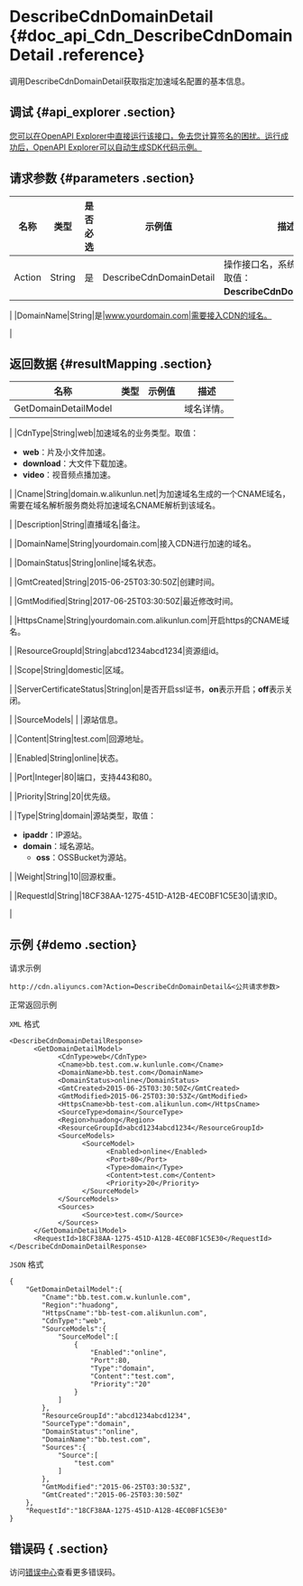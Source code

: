 # DescribeCdnDomainDetail {#doc_api_Cdn_DescribeCdnDomainDetail .reference}

调用DescribeCdnDomainDetail获取指定加速域名配置的基本信息。

## 调试 {#api_explorer .section}

[您可以在OpenAPI Explorer中直接运行该接口，免去您计算签名的困扰。运行成功后，OpenAPI Explorer可以自动生成SDK代码示例。](https://api.aliyun.com/#product=Cdn&api=DescribeCdnDomainDetail&type=RPC&version=2018-05-10)

## 请求参数 {#parameters .section}

|名称|类型|是否必选|示例值|描述|
|--|--|----|---|--|
|Action|String|是|DescribeCdnDomainDetail|操作接口名，系统规定参数。取值：**DescribeCdnDomainDetail**。

 |
|DomainName|String|是|www.yourdomain.com|需要接入CDN的域名。

 |

## 返回数据 {#resultMapping .section}

|名称|类型|示例值|描述|
|--|--|---|--|
|GetDomainDetailModel| | |域名详情。

 |
|CdnType|String|web|加速域名的业务类型。取值：

 -   **web**：片及小文件加速。
-   **download**：大文件下载加速。
-   **video**：视音频点播加速。

 |
|Cname|String|domain.w.alikunlun.net|为加速域名生成的一个CNAME域名，需要在域名解析服务商处将加速域名CNAME解析到该域名。

 |
|Description|String|直播域名|备注。

 |
|DomainName|String|yourdomain.com|接入CDN进行加速的域名。

 |
|DomainStatus|String|online|域名状态。

 |
|GmtCreated|String|2015-06-25T03:30:50Z|创建时间。

 |
|GmtModified|String|2017-06-25T03:30:50Z|最近修改时间。

 |
|HttpsCname|String|yourdomain.com.alikunlun.com|开启https的CNAME域名。

 |
|ResourceGroupId|String|abcd1234abcd1234|资源组id。

 |
|Scope|String|domestic|区域。

 |
|ServerCertificateStatus|String|on|是否开启ssl证书，**on**表示开启；**off**表示关闭。

 |
|SourceModels| | |源站信息。

 |
|Content|String|test.com|回源地址。

 |
|Enabled|String|online|状态。

 |
|Port|Integer|80|端口，支持443和80。

 |
|Priority|String|20|优先级。

 |
|Type|String|domain|源站类型，取值：

 -   **ipaddr**：IP源站。
-   **domain**：域名源站。
    -   **oss**：OSSBucket为源站。

 |
|Weight|String|10|回源权重。

 |
|RequestId|String|18CF38AA-1275-451D-A12B-4EC0BF1C5E30|请求ID。

 |

## 示例 {#demo .section}

请求示例

``` {#request_demo}
http://cdn.aliyuncs.com?Action=DescribeCdnDomainDetail&<公共请求参数>
```

正常返回示例

`XML` 格式

``` {#xml_return_success_demo}
<DescribeCdnDomainDetailResponse>
	  <GetDomainDetailModel>
		    <CdnType>web</CdnType>
		    <Cname>bb.test.com.w.kunlunle.com</Cname>
		    <DomainName>bb.test.com</DomainName>
		    <DomainStatus>online</DomainStatus>
		    <GmtCreated>2015-06-25T03:30:50Z</GmtCreated>
		    <GmtModified>2015-06-25T03:30:53Z</GmtModified>
		    <HttpsCname>bb-test-com.alikunlun.com</HttpsCname>
		    <SourceType>domain</SourceType>
		    <Region>huadong</Region>
		    <ResourceGroupId>abcd1234abcd1234</ResourceGroupId>
		    <SourceModels>
			      <SourceModel>
				        <Enabled>online</Enabled>
				        <Port>80</Port>
				        <Type>domain</Type>
				        <Content>test.com</Content>
				        <Priority>20</Priority>
			      </SourceModel>
		    </SourceModels>
		    <Sources>
			      <Source>test.com</Source>
		    </Sources>
	  </GetDomainDetailModel>
	  <RequestId>18CF38AA-1275-451D-A12B-4EC0BF1C5E30</RequestId>
</DescribeCdnDomainDetailResponse>
```

`JSON` 格式

``` {#json_return_success_demo}
{
	"GetDomainDetailModel":{
		"Cname":"bb.test.com.w.kunlunle.com",
		"Region":"huadong",
		"HttpsCname":"bb-test-com.alikunlun.com",
		"CdnType":"web",
		"SourceModels":{
			"SourceModel":[
				{
					"Enabled":"online",
					"Port":80,
					"Type":"domain",
					"Content":"test.com",
					"Priority":"20"
				}
			]
		},
		"ResourceGroupId":"abcd1234abcd1234",
		"SourceType":"domain",
		"DomainStatus":"online",
		"DomainName":"bb.test.com",
		"Sources":{
			"Source":[
				"test.com"
			]
		},
		"GmtModified":"2015-06-25T03:30:53Z",
		"GmtCreated":"2015-06-25T03:30:50Z"
	},
	"RequestId":"18CF38AA-1275-451D-A12B-4EC0BF1C5E30"
}
```

## 错误码 { .section}

访问[错误中心](https://error-center.aliyun.com/status/product/Cdn)查看更多错误码。

